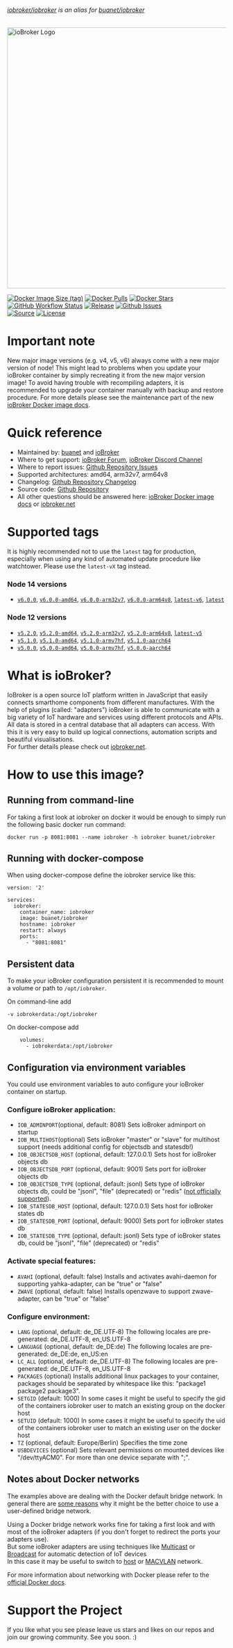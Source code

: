 ###### [iobroker/iobroker](https://hub.docker.com/r/iobroker/iobroker) is an alias for [buanet/iobroker](https://hub.docker.com/r/buanet/iobroker) 
 
<img src="https://github.com/buanet/ioBroker.docker/raw/main/docs/img/iobroker_logo.png" width="600" title="ioBroker Logo">

[![Docker Image Size (tag)](https://img.shields.io/docker/image-size/buanet/iobroker/latest?style=flat)](https://hub.docker.com/r/buanet/iobroker)
[![Docker Pulls](https://img.shields.io/docker/pulls/buanet/iobroker?style=flat)](https://hub.docker.com/r/buanet/iobroker)
[![Docker Stars](https://img.shields.io/docker/stars/buanet/iobroker?style=flat)](https://hub.docker.com/r/buanet/iobroker)<br>
[![GitHub Workflow Status](https://img.shields.io/github/workflow/status/buanet/ioBroker.docker/Build%20debian%20based%20image%20\(latest\))](https://github.com/buanet/ioBroker.docker/actions/workflows/build-debian-image-main.yml)
[![Release](https://img.shields.io/github/v/release/buanet/ioBroker.docker?style=flat)](https://github.com/buanet/ioBroker.docker/releases)
[![Github Issues](https://img.shields.io/github/issues/buanet/ioBroker.docker?style=flat)](https://github.com/buanet/ioBroker.docker/issues)<br>
[![Source](https://img.shields.io/badge/source-github-blue?style=flat)](https://github.com/buanet/ioBroker.docker)
[![License](https://img.shields.io/github/license/buanet/ioBroker.docker?style=flat)](https://github.com/buanet/ioBroker.docker/blob/master/LICENSE.md)

# Important note

New major image versions (e.g. v4, v5, v6) always come with a new major version of node! This might lead to problems when you update your ioBroker container by simply recreating it from the new major version image! To avoid having trouble with recompiling adapters, it is recommended to upgrade your container manually with backup and restore procedure. For more details please see the maintenance part of the new [ioBroker Docker image docs](https://docs.buanet.de/iobroker-docker-image/docs/#maintenance).

# Quick reference

* Maintained by: [buanet](https://github.com/buanet) and [ioBroker](https://github.com/ioBroker)
* Where to get support: [ioBroker Forum](https://forum.iobroker.net/), [ioBroker Discord Channel](https://discord.gg/HwUCwsH)
* Where to report issues: [Github Repository Issues](https://github.com/buanet/ioBroker.docker/issues)
* Supported architectures: amd64, arm32v7, arm64v8
* Changelog: [Github Repository Changelog](https://github.com/buanet/ioBroker.docker/blob/main/CHANGELOG.md)
* Source code: [Github Repository](https://github.com/buanet/ioBroker.docker)
* All other questions should be answered here: [ioBroker Docker image docs](https://docs.buanet.de/iobroker-docker-image/docs/) or [iobroker.net](https://www.iobroker.net/)

# Supported tags

It is highly recommended not to use the `latest` tag for production, especially when using any kind of automated update procedure like watchtower. Please use the `latest-vX` tag instead.

### Node 14 versions
* [`v6.0.0`](https://github.com/buanet/ioBroker.docker/blob/v6.0.0/debian/node14/Dockerfile), [`v6.0.0-amd64`](https://github.com/buanet/ioBroker.docker/blob/v6.0.0/debian/node14/Dockerfile), [`v6.0.0-arm32v7`](https://github.com/buanet/ioBroker.docker/blob/v6.0.0/debian/node14/Dockerfile), [`v6.0.0-arm64v8`](https://github.com/buanet/ioBroker.docker/blob/v6.0.0/debian/node14/Dockerfile), [`latest-v6`](https://github.com/buanet/ioBroker.docker/blob/v6.0.0/debian/node14/Dockerfile), [`latest`](https://github.com/buanet/ioBroker.docker/blob/v6.0.0/debian/node14/Dockerfile)

### Node 12 versions
* [`v5.2.0`](https://github.com/buanet/ioBroker.docker/blob/v5.2.0/debian/node12/Dockerfile), [`v5.2.0-amd64`](https://github.com/buanet/ioBroker.docker/blob/v5.2.0/debian/node12/Dockerfile), [`v5.2.0-arm32v7`](https://github.com/buanet/ioBroker.docker/blob/v5.2.0/debian/node12/Dockerfile), [`v5.2.0-arm64v8`](https://github.com/buanet/ioBroker.docker/blob/v5.2.0/debian/node12/Dockerfile), [`latest-v5`](https://github.com/buanet/ioBroker.docker/blob/v5.2.0/debian/node12/Dockerfile)
* [`v5.1.0`](https://github.com/buanet/ioBroker.docker/blob/v5.1.0/amd64/Dockerfile), [`v5.1.0-amd64`](https://github.com/buanet/ioBroker.docker/blob/v5.1.0/amd64/Dockerfile), [`v5.1.0-armv7hf`](https://github.com/buanet/ioBroker.docker/blob/v5.1.0/armv7hf/Dockerfile), [`v5.1.0-aarch64`](https://github.com/buanet/ioBroker.docker/blob/v5.1.0/aarch64/Dockerfile)
* [`v5.0.0`](https://github.com/buanet/ioBroker.docker/blob/v5.0.0/amd64/Dockerfile), [`v5.0.0-amd64`](https://github.com/buanet/ioBroker.docker/blob/v5.0.0/amd64/Dockerfile), [`v5.0.0-armv7hf`](https://github.com/buanet/ioBroker.docker/blob/v5.0.0/armv7hf/Dockerfile), [`v5.0.0-aarch64`](https://github.com/buanet/ioBroker.docker/blob/v5.0.0/aarch64/Dockerfile)

# What is ioBroker?

IoBroker is a open source IoT platform written in JavaScript that easily connects smarthome components from different manufactures. With the help of plugins (called: "adapters") ioBroker is able to communicate with a big variety of IoT hardware and services using different protocols and APIs.<br>
All data is stored in a central database that all adapters can access. With this it is very easy to build up logical connections, automation scripts and beautiful visualisations.<br>
For further details please check out [iobroker.net](https://www.iobroker.net).

# How to use this image?

## Running from command-line

For taking a first look at iobroker on docker it would be enough to simply run the following basic docker run command:

```
docker run -p 8081:8081 --name iobroker -h iobroker buanet/iobroker
```

## Running with docker-compose

When using docker-compose define the iobroker service like this:

```
version: '2'

services:
  iobroker:
    container_name: iobroker
    image: buanet/iobroker
    hostname: iobroker
    restart: always
    ports:
      - "8081:8081"
```

## Persistent data

To make your ioBroker configuration persistent it is recommended to mount a volume or path to `/opt/iobroker`.

On command-line add 
```
-v iobrokerdata:/opt/iobroker
```
On docker-compose add
```
    volumes:
      - iobrokerdata:/opt/iobroker
```

## Configuration via environment variables

You could use environment variables to auto configure your ioBroker container on startup. 

### Configure ioBroker application:

* `IOB_ADMINPORT`(optional, default: 8081) Sets ioBroker adminport on startup
* `IOB_MULTIHOST`(optional) Sets ioBroker "master" or "slave" for multihost support (needs additional config for objectsdb and statesdb!)
* `IOB_OBJECTSDB_HOST` (optional, default: 127.0.0.1) Sets host for ioBroker objects db
* `IOB_OBJECTSDB_PORT` (optional, default: 9001) Sets port for ioBroker objects db
* `IOB_OBJECTSDB_TYPE` (optional, default: jsonl) Sets type of ioBroker objects db, could be "jsonl", "file" (deprecated) or "redis" ([not officially supported](https://github.com/ioBroker/ioBroker#databases)).
* `IOB_STATESDB_HOST` (optional, default: 127.0.0.1) Sets host for ioBroker states db
* `IOB_STATESDB_PORT` (optional, default: 9000) Sets port for ioBroker states db
* `IOB_STATESDB_TYPE` (optional, default: jsonl) Sets type of ioBroker states db, could be "jsonl", "file" (deprecated) or "redis"

### Activate special features: 

* `AVAHI` (optional, default: false) Installs and activates avahi-daemon for supporting yahka-adapter, can be "true" or "false"
* `ZWAVE` (optional, default: false) Installs openzwave to support zwave-adapter, can be "true" or "false"

### Configure environment:

* `LANG` (optional, default: de_DE.UTF&#x2011;8) The following locales are pre-generated: de_DE.UTF-8, en_US.UTF-8
* `LANGUAGE` (optional, default: de_DE:de) The following locales are pre-generated: de_DE:de, en_US:en
* `LC_ALL` (optional, default: de_DE.UTF-8) The following locales are pre-generated: de_DE.UTF-8, en_US.UTF-8
* `PACKAGES` (optional) Installs additional linux packages to your container, packages should be separated by whitespace like this: "package1 package2 package3".
* `SETGID` (default: 1000) In some cases it might be useful to specify the gid of the containers iobroker user to match an existing group on the docker host
* `SETUID` (default: 1000) In some cases it might be useful to specify the uid of the containers iobroker user to match an existing user on the docker host
* `TZ` (optional, default: Europe/Berlin) Specifies the time zone
* `USBDEVICES` (optional) Sets relevant permissions on mounted devices like "/dev/ttyACM0". For more than one device separate with ";".

## Notes about Docker networks

The examples above are dealing with the Docker default bridge network. In general there are [some reasons](https://docs.docker.com/network/bridge/#differences-between-user-defined-bridges-and-the-default-bridge) why it might be the better choice to use a user-defined bridge network. 

Using a Docker bridge network works fine for taking a first look and with most of the ioBroker adapters (if you don't forget to redirect the ports your adapters use).<br>
But some ioBroker adapters are using techniques like [Multicast](https://en.wikipedia.org/wiki/Multicast) or [Broadcast](https://en.wikipedia.org/wiki/Broadcasting_(networking)) for automatic detection of IoT devices<br>
In this case it may be useful to switch to [host](https://docs.docker.com/network/host/) or [MACVLAN](https://docs.docker.com/network/macvlan/) network. 

For more information about networking with Docker please refer to the [official Docker docs](https://docs.docker.com/network/). 

# Support the Project

If you like what you see please leave us stars and likes on our repos and join our growing community.
See you soon. :)
